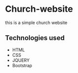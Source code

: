 # Church-website

this is a simple church website 

## Technologies used
 
 * HTML
 * CSS
 * JQUERY
 * Bootstrap

